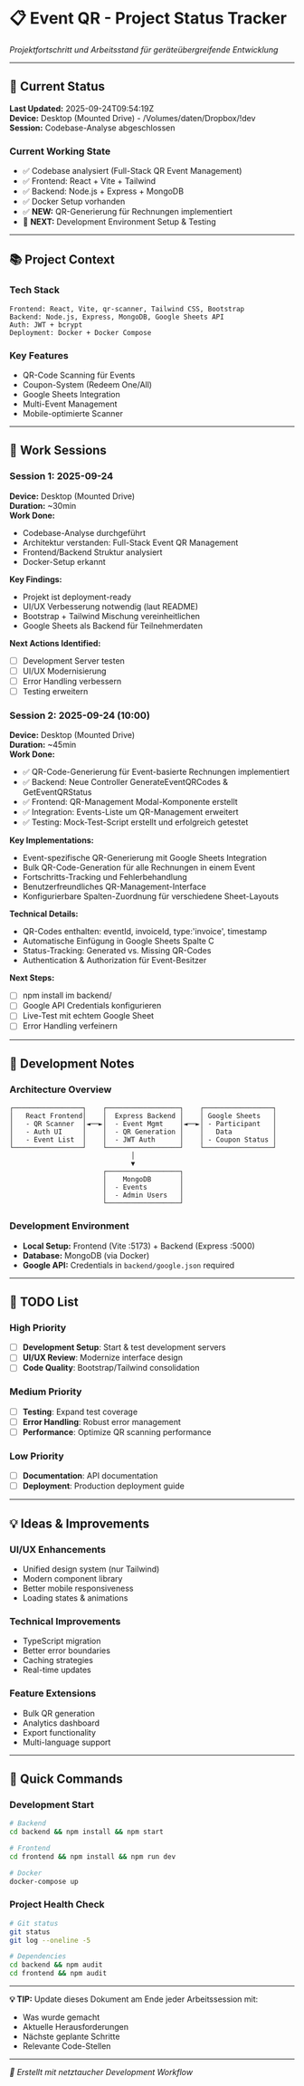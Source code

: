 # 📋 Event QR - Project Status Tracker
*Projektfortschritt und Arbeitsstand für geräteübergreifende Entwicklung*

---

## 🎯 **Current Status** 
**Last Updated:** 2025-09-24T09:54:19Z  
**Device:** Desktop (Mounted Drive) - /Volumes/daten/Dropbox/!dev  
**Session:** Codebase-Analyse abgeschlossen

### **Current Working State**
- ✅ Codebase analysiert (Full-Stack QR Event Management)
- ✅ Frontend: React + Vite + Tailwind 
- ✅ Backend: Node.js + Express + MongoDB
- ✅ Docker Setup vorhanden
- ✅ **NEW:** QR-Generierung für Rechnungen implementiert
- 🔄 **NEXT:** Development Environment Setup & Testing

---

## 📚 **Project Context**
### **Tech Stack**
```
Frontend: React, Vite, qr-scanner, Tailwind CSS, Bootstrap
Backend: Node.js, Express, MongoDB, Google Sheets API
Auth: JWT + bcrypt
Deployment: Docker + Docker Compose
```

### **Key Features**
- QR-Code Scanning für Events
- Coupon-System (Redeem One/All)  
- Google Sheets Integration
- Multi-Event Management
- Mobile-optimierte Scanner

---

## 🎯 **Work Sessions**

### **Session 1: 2025-09-24**
**Device:** Desktop (Mounted Drive)  
**Duration:** ~30min  
**Work Done:**
- Codebase-Analyse durchgeführt
- Architektur verstanden: Full-Stack Event QR Management
- Frontend/Backend Struktur analysiert
- Docker-Setup erkannt

**Key Findings:**
- Projekt ist deployment-ready
- UI/UX Verbesserung notwendig (laut README)
- Bootstrap + Tailwind Mischung vereinheitlichen
- Google Sheets als Backend für Teilnehmerdaten

**Next Actions Identified:**
- [ ] Development Server testen
- [ ] UI/UX Modernisierung
- [ ] Error Handling verbessern
- [ ] Testing erweitern

### **Session 2: 2025-09-24 (10:00)**
**Device:** Desktop (Mounted Drive)  
**Duration:** ~45min  
**Work Done:**
- ✅ QR-Code-Generierung für Event-basierte Rechnungen implementiert
- ✅ Backend: Neue Controller GenerateEventQRCodes & GetEventQRStatus
- ✅ Frontend: QR-Management Modal-Komponente erstellt
- ✅ Integration: Events-Liste um QR-Management erweitert
- ✅ Testing: Mock-Test-Script erstellt und erfolgreich getestet

**Key Implementations:**
- Event-spezifische QR-Generierung mit Google Sheets Integration
- Bulk QR-Code-Generation für alle Rechnungen in einem Event
- Fortschritts-Tracking und Fehlerbehandlung
- Benutzerfreundliches QR-Management-Interface
- Konfigurierbare Spalten-Zuordnung für verschiedene Sheet-Layouts

**Technical Details:**
- QR-Codes enthalten: eventId, invoiceId, type:'invoice', timestamp
- Automatische Einfügung in Google Sheets Spalte C
- Status-Tracking: Generated vs. Missing QR-Codes
- Authentication & Authorization für Event-Besitzer

**Next Steps:**
- [ ] npm install im backend/
- [ ] Google API Credentials konfigurieren
- [ ] Live-Test mit echtem Google Sheet
- [ ] Error Handling verfeinern

---

## 📝 **Development Notes**

### **Architecture Overview**
```
┌─────────────────┐    ┌──────────────────┐    ┌─────────────────┐
│   React Frontend│    │  Express Backend │    │ Google Sheets   │
│   - QR Scanner  │◄──►│  - Event Mgmt    │◄──►│ - Participant   │
│   - Auth UI     │    │  - QR Generation │    │   Data          │
│   - Event List  │    │  - JWT Auth      │    │ - Coupon Status │
└─────────────────┘    └──────────────────┘    └─────────────────┘
                              │
                              ▼
                       ┌──────────────────┐
                       │    MongoDB       │
                       │  - Events        │
                       │  - Admin Users   │
                       └──────────────────┘
```

### **Development Environment**
- **Local Setup:** Frontend (Vite :5173) + Backend (Express :5000)
- **Database:** MongoDB (via Docker)
- **Google API:** Credentials in `backend/google.json` required

---

## 🔄 **TODO List**

### **High Priority**
- [ ] **Development Setup**: Start & test development servers
- [ ] **UI/UX Review**: Modernize interface design
- [ ] **Code Quality**: Bootstrap/Tailwind consolidation

### **Medium Priority**  
- [ ] **Testing**: Expand test coverage
- [ ] **Error Handling**: Robust error management
- [ ] **Performance**: Optimize QR scanning performance

### **Low Priority**
- [ ] **Documentation**: API documentation
- [ ] **Deployment**: Production deployment guide

---

## 💡 **Ideas & Improvements**

### **UI/UX Enhancements**
- Unified design system (nur Tailwind)
- Modern component library
- Better mobile responsiveness
- Loading states & animations

### **Technical Improvements**
- TypeScript migration
- Better error boundaries
- Caching strategies
- Real-time updates

### **Feature Extensions**
- Bulk QR generation
- Analytics dashboard
- Export functionality
- Multi-language support

---

## 🚀 **Quick Commands**

### **Development Start**
```bash
# Backend
cd backend && npm install && npm start

# Frontend  
cd frontend && npm install && npm run dev

# Docker
docker-compose up
```

### **Project Health Check**
```bash
# Git status
git status
git log --oneline -5

# Dependencies
cd backend && npm audit
cd frontend && npm audit
```

---

**💡 TIP:** Update dieses Dokument am Ende jeder Arbeitssession mit:
- Was wurde gemacht
- Aktuelle Herausforderungen  
- Nächste geplante Schritte
- Relevante Code-Stellen

---

*🎯 Erstellt mit netztaucher Development Workflow*
